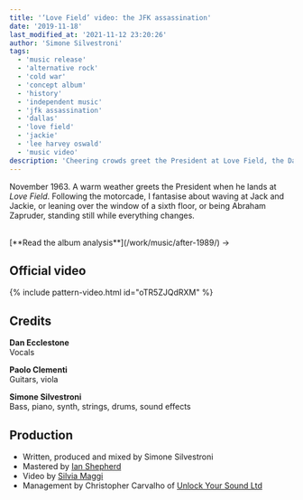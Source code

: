 ```yaml
---
title: '‘Love Field’ video: the JFK assassination'
date: '2019-11-18'
last_modified_at: '2021-11-12 23:20:26'
author: 'Simone Silvestroni'
tags:
  - 'music release'
  - 'alternative rock'
  - 'cold war'
  - 'concept album'
  - 'history'
  - 'independent music'
  - 'jfk assassination'
  - 'dallas'
  - 'love field'
  - 'jackie'
  - 'lee harvey oswald'
  - 'music video'
description: 'Cheering crowds greet the President at Love Field, the Dallas airport. As the motorcade cuts through the city, I imagine to be there, standing still while everything changes.'
---
```

November 1963. A warm weather greets the President when he lands at _Love Field_. Following the motorcade, I fantasise about waving at Jack and Jackie, or leaning over the window of a sixth floor, or being Abraham Zapruder, standing still while everything changes.

<br>
[**Read the album analysis**](/work/music/after-1989/)&nbsp;→
<br>

## Official video

{% include pattern-video.html id="oTR5ZJQdRXM" %}

## Credits

**Dan Ecclestone**<br>
Vocals

**Paolo Clementi**<br>
Guitars, viola

**Simone Silvestroni**<br>
Bass, piano, synth, strings, drums, sound effects

## Production

- Written, produced and mixed by Simone Silvestroni
- Mastered by [Ian Shepherd](https://en.wikipedia.org/wiki/Ian_Shepherd)
- Video by [Silvia Maggi](https://silviamaggidesign.com)
- Management by Christopher Carvalho of [Unlock Your Sound Ltd](https://unlockyoursound.com/)